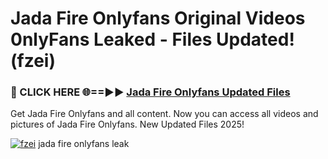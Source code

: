 # Jada Fire Onlyfans Original Videos 0nlyFans Leaked - Files Updated! (fzei)

<h3>🔴 CLICK HERE 🌐==►► <a href="https://tinyurl.com/3hn5wdd3" rel="nofollow">Jada Fire Onlyfans Updated Files</a></h3>

Get Jada Fire Onlyfans and all content. Now you can access all videos and pictures of Jada Fire Onlyfans. New Updated Files 2025!

[![fzei](https://i.imgur.com/4HnBqBT.gif)](https://tinyurl.com/3hn5wdd3)
jada fire onlyfans leak